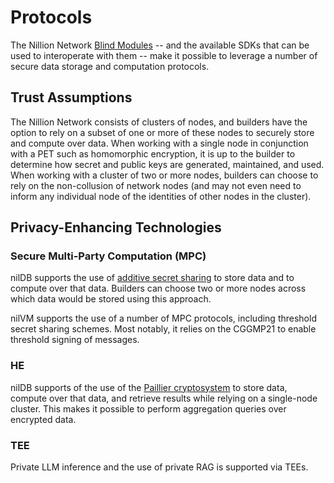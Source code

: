 # Protocols

The Nillion Network [Blind Modules](/build/blind-modules) -- and the available SDKs that can be used to interoperate with them -- make it possible to leverage a number of secure data storage and computation protocols.

## Trust Assumptions

The Nillion Network consists of clusters of nodes, and builders have the option to rely on a subset of one or more of these nodes to securely store and compute over data. When working with a single node in conjunction with a PET such as homomorphic encryption, it is up to the builder to determine how secret and public keys are generated, maintained, and used. When working with a cluster of two or more nodes, builders can choose to rely on the non-collusion of network nodes (and may not even need to inform any individual node of the identities of other nodes in the cluster).

## Privacy-Enhancing Technologies

### Secure Multi-Party Computation (MPC)

nilDB supports the use of [additive secret sharing](https://en.wikipedia.org/wiki/Secret_sharing) to store data and to compute over that data. Builders can choose two or more nodes across which data would be stored using this approach.

nilVM supports the use of a number of MPC protocols, including threshold secret sharing schemes. Most notably, it relies on the CGGMP21 to enable threshold signing of messages.

### HE

nilDB supports of the use of the [Paillier cryptosystem](https://en.wikipedia.org/wiki/Paillier_cryptosystem) to store data, compute over that data, and retrieve results while relying on a single-node cluster. This makes it possible to perform aggregation queries over encrypted data.

### TEE

Private LLM inference and the use of private RAG is supported via TEEs. 
